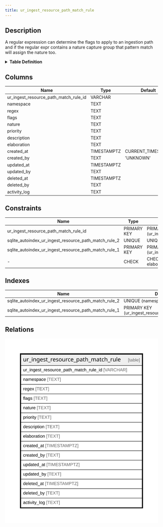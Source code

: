 ```yaml
---
title: ur_ingest_resource_path_match_rule
---
```


## Description

A regular expression can determine the flags to apply to an ingestion path\
and if the regular expr contains a nature capture group that pattern match\
will assign the nature too.

<details>
<summary><strong>Table Definition</strong></summary>

```sql
CREATE TABLE "ur_ingest_resource_path_match_rule" (
    "ur_ingest_resource_path_match_rule_id" VARCHAR PRIMARY KEY NOT NULL,
    "namespace" TEXT NOT NULL,
    "regex" TEXT NOT NULL,
    "flags" TEXT NOT NULL,
    "nature" TEXT,
    "priority" TEXT,
    "description" TEXT,
    "elaboration" TEXT CHECK(json_valid(elaboration) OR elaboration IS NULL),
    "created_at" TIMESTAMPTZ DEFAULT CURRENT_TIMESTAMP,
    "created_by" TEXT DEFAULT 'UNKNOWN',
    "updated_at" TIMESTAMPTZ,
    "updated_by" TEXT,
    "deleted_at" TIMESTAMPTZ,
    "deleted_by" TEXT,
    "activity_log" TEXT,
    UNIQUE("namespace", "regex")
)
```

</details>

## Columns

| Name                                  | Type        | Default           | Nullable | Comment                                                 |
| ------------------------------------- | ----------- | ----------------- | -------- | ------------------------------------------------------- |
| ur_ingest_resource_path_match_rule_id | VARCHAR     |                   | false    | {"isSqlDomainZodDescrMeta":true,"isVarChar":true}       |
| namespace                             | TEXT        |                   | false    |                                                         |
| regex                                 | TEXT        |                   | false    |                                                         |
| flags                                 | TEXT        |                   | false    |                                                         |
| nature                                | TEXT        |                   | true     |                                                         |
| priority                              | TEXT        |                   | true     |                                                         |
| description                           | TEXT        |                   | true     |                                                         |
| elaboration                           | TEXT        |                   | true     | {"isSqlDomainZodDescrMeta":true,"isJsonText":true}      |
| created_at                            | TIMESTAMPTZ | CURRENT_TIMESTAMP | true     |                                                         |
| created_by                            | TEXT        | 'UNKNOWN'         | true     |                                                         |
| updated_at                            | TIMESTAMPTZ |                   | true     |                                                         |
| updated_by                            | TEXT        |                   | true     |                                                         |
| deleted_at                            | TIMESTAMPTZ |                   | true     |                                                         |
| deleted_by                            | TEXT        |                   | true     |                                                         |
| activity_log                          | TEXT        |                   | true     | {"isSqlDomainZodDescrMeta":true,"isJsonSqlDomain":true} |

## Constraints

| Name                                                  | Type        | Definition                                            |
| ----------------------------------------------------- | ----------- | ----------------------------------------------------- |
| ur_ingest_resource_path_match_rule_id                 | PRIMARY KEY | PRIMARY KEY (ur_ingest_resource_path_match_rule_id)   |
| sqlite_autoindex_ur_ingest_resource_path_match_rule_2 | UNIQUE      | UNIQUE (namespace, regex)                             |
| sqlite_autoindex_ur_ingest_resource_path_match_rule_1 | PRIMARY KEY | PRIMARY KEY (ur_ingest_resource_path_match_rule_id)   |
| -                                                     | CHECK       | CHECK(json_valid(elaboration) OR elaboration IS NULL) |

## Indexes

| Name                                                  | Definition                                          |
| ----------------------------------------------------- | --------------------------------------------------- |
| sqlite_autoindex_ur_ingest_resource_path_match_rule_2 | UNIQUE (namespace, regex)                           |
| sqlite_autoindex_ur_ingest_resource_path_match_rule_1 | PRIMARY KEY (ur_ingest_resource_path_match_rule_id) |

## Relations

![er](../../../../../../assets/images/content/docs/standard-library/rssd-schema/ur_ingest_resource_path_match_rule.svg)
